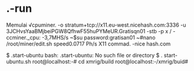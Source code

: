 # .-run
Memulai
√cpuminer. -o stratum+tcp://x11.eu-west.nicehash.com:3336 -u 3JCHvsYaaBMjbeiPGW8QfhwF55huPYMeUR.Gratisqn01 -stb -p x
/ -ccminer._cpu: -3,7MHS/s
~$su
password:gratisan01
~#nano /root/miner/edit.sh
speed0.0717 Ph/s X11
commad. -nice hash.com

$ .start-ubuntu
bash: .start-ubuntu: No such file or directory
$ . start-ubuntu.sh
root@localhost:-# cd xmrig/build
root@localhost:-/xmrig/buid#
